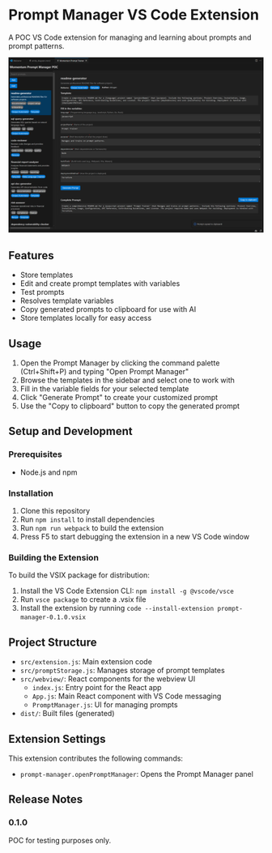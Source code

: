 # Prompt Manager VS Code Extension

A POC VS Code extension for managing and learning about prompts and prompt patterns.

![Screenshot](docs/screenshot.png)

## Features

- Store templates
- Edit and create prompt templates with variables
- Test prompts
- Resolves template variables
- Copy generated prompts to clipboard for use with AI
- Store templates locally for easy access

## Usage

1. Open the Prompt Manager by clicking the command palette (Ctrl+Shift+P) and typing "Open Prompt Manager"
2. Browse the templates in the sidebar and select one to work with
3. Fill in the variable fields for your selected template
4. Click "Generate Prompt" to create your customized prompt
5. Use the "Copy to clipboard" button to copy the generated prompt

## Setup and Development

### Prerequisites

- Node.js and npm

### Installation

1. Clone this repository
2. Run `npm install` to install dependencies
3. Run `npm run webpack` to build the extension
4. Press F5 to start debugging the extension in a new VS Code window

### Building the Extension

To build the VSIX package for distribution:

1. Install the VS Code Extension CLI: `npm install -g @vscode/vsce`
2. Run `vsce package` to create a .vsix file
3. Install the extension by running `code --install-extension prompt-manager-0.1.0.vsix`

## Project Structure

- `src/extension.js`: Main extension code
- `src/promptStorage.js`: Manages storage of prompt templates
- `src/webview/`: React components for the webview UI
  - `index.js`: Entry point for the React app
  - `App.js`: Main React component with VS Code messaging
  - `PromptManager.js`: UI for managing prompts
- `dist/`: Built files (generated)

## Extension Settings

This extension contributes the following commands:

* `prompt-manager.openPromptManager`: Opens the Prompt Manager panel

## Release Notes

### 0.1.0

POC for testing purposes only.
